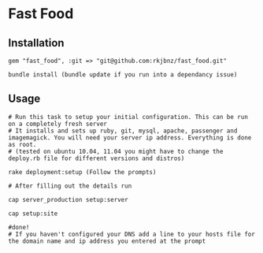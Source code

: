 # Fast Food

## Installation    

    gem "fast_food", :git => "git@github.com:rkjbnz/fast_food.git"
    
    bundle install (bundle update if you run into a dependancy issue)

## Usage

    # Run this task to setup your initial configuration. This can be run on a completely fresh server
    # It installs and sets up ruby, git, mysql, apache, passenger and imagemagick. You will need your server ip address. Everything is done as root.
    # (tested on ubuntu 10.04, 11.04 you might have to change the deploy.rb file for different versions and distros)
    
    rake deployment:setup (Follow the prompts)
    
    # After filling out the details run
    
    cap server_production setup:server
    
    cap setup:site
    
    #done!
    # If you haven't configured your DNS add a line to your hosts file for the domain name and ip address you entered at the prompt
